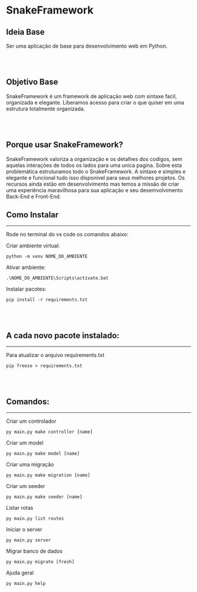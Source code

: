 # SnakeFramework


## Ideia Base
Ser uma aplicação de base para desenvolvimento web em Python.

<br><br>

## Objetivo Base
SnakeFramework é um framework de aplicação web com sintaxe facil, organizada e elegante. Liberamos acesso para criar o que quiser em uma estrutura totalmente organizada.

<br><br>

## Porque usar SnakeFramework?

SnakeFramework valoriza a organização e os detalhes dos codigos, sem aquelas interações de todos os lados para uma unica pagina. Sobre esta problemática estruturamos todo o SnakeFramework. A sintaxe e simples e elegante e funcional tudo isso disponivel para seus melhores projetos. Os recursos ainda estão em desenvolvimento mas temos a missão de criar uma experiência maravilhosa para sua aplicação e seu desemvolvimento Back-End e Front-End.


## Como Instalar
____
Rode no terminal do vs code os comandos abaixo:

Criar ambiente virtual:
```
python -m venv NOME_DO_AMBIENTE
```

Ativar ambiente:
```
.\NOME_DO_AMBIENTE\Scripts\activate.bat
```

Instalar pacotes:
```
pip install -r requirements.txt
```


<br><br>

## A cada novo pacote instalado:
____
Para atualizar o arquivo requirements.txt 
```
pip freeze > requirements.txt 
```


<br><br>

## Comandos:
____
Criar um controlador
```
py main.py make controller [name]
```
Criar um model
```
py main.py make model [name]
```
Criar uma migração
```
py main.py make migration [name]
```
Criar um seeder
```
py main.py make seeder [name]
```
Listar rotas
```
py main.py list routes
```
Iniciar o server
```
py main.py server
```
Migrar banco de dados
```
py main.py migrate [fresh]
```
Ajuda geral
```
py main.py help
```



